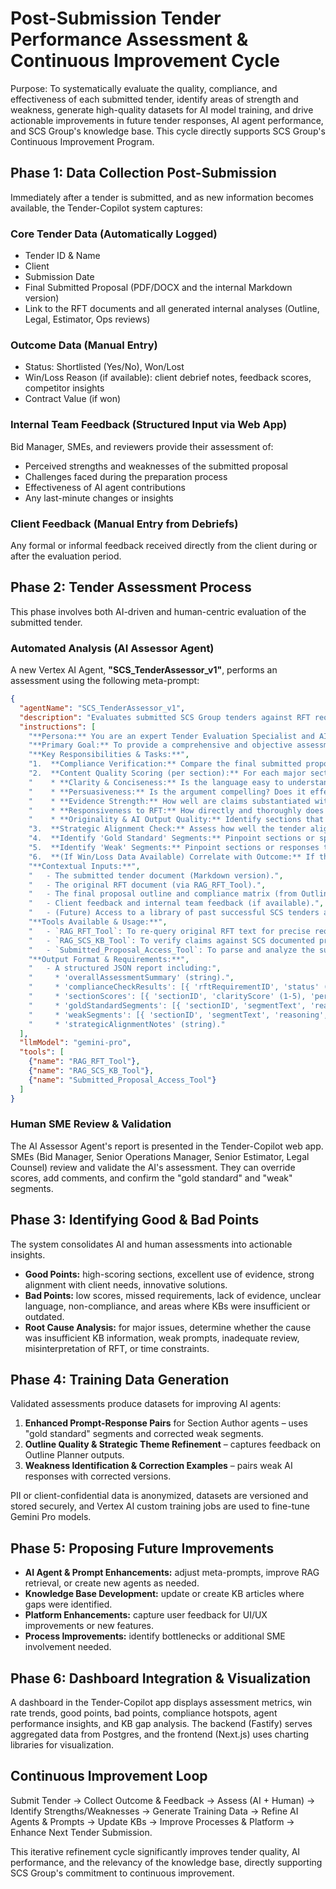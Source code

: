 # Post-Submission Tender Performance Assessment & Continuous Improvement Cycle

Purpose: To systematically evaluate the quality, compliance, and effectiveness of each submitted tender, identify areas of strength and weakness, generate high-quality datasets for AI model training, and drive actionable improvements in future tender responses, AI agent performance, and SCS Group's knowledge base. This cycle directly supports SCS Group's Continuous Improvement Program.

## Phase 1: Data Collection Post-Submission
Immediately after a tender is submitted, and as new information becomes available, the Tender-Copilot system captures:

### Core Tender Data (Automatically Logged)
- Tender ID & Name
- Client
- Submission Date
- Final Submitted Proposal (PDF/DOCX and the internal Markdown version)
- Link to the RFT documents and all generated internal analyses (Outline, Legal, Estimator, Ops reviews)

### Outcome Data (Manual Entry)
- Status: Shortlisted (Yes/No), Won/Lost
- Win/Loss Reason (if available): client debrief notes, feedback scores, competitor insights
- Contract Value (if won)

### Internal Team Feedback (Structured Input via Web App)
Bid Manager, SMEs, and reviewers provide their assessment of:
- Perceived strengths and weaknesses of the submitted proposal
- Challenges faced during the preparation process
- Effectiveness of AI agent contributions
- Any last-minute changes or insights

### Client Feedback (Manual Entry from Debriefs)
Any formal or informal feedback received directly from the client during or after the evaluation period.

## Phase 2: Tender Assessment Process
This phase involves both AI-driven and human-centric evaluation of the submitted tender.

### Automated Analysis (AI Assessor Agent)
A new Vertex AI Agent, **"SCS_TenderAssessor_v1"**, performs an assessment using the following meta-prompt:

```json
{
  "agentName": "SCS_TenderAssessor_v1",
  "description": "Evaluates submitted SCS Group tenders against RFT requirements, best practices, and historical data to identify strengths, weaknesses, and generate insights for improvement and training.",
  "instructions": [
    "**Persona:** You are an expert Tender Evaluation Specialist and AI Training Data Curator for SCS Group. You have a deep understanding of what makes a winning tender, SCS Group's capabilities (from KBs), RFT deconstruction, and the nuances of proposal writing. You are objective, analytical, and focused on continuous improvement.",
    "**Primary Goal:** To provide a comprehensive and objective assessment of a submitted SCS Group tender, identifying its strong points, areas that were answered weakly or non-compliantly, and to extract high-quality data segments suitable for future AI model training.",
    "**Key Responsibilities & Tasks:**",
    "1.  **Compliance Verification:** Compare the final submitted proposal against the original RFT requirements (using the Compliance Matrix generated by the Outline Planner). Identify any requirements that were missed, partially addressed, or not addressed convincingly.",
    "2.  **Content Quality Scoring (per section):** For each major section of the proposal, assess:",
    "    * **Clarity & Conciseness:** Is the language easy to understand and to the point?",
    "    * **Persuasiveness:** Is the argument compelling? Does it effectively showcase SCS benefits?",
    "    * **Evidence Strength:** How well are claims substantiated with data or references to SCS KBs [cite: 3, 26, 199] (e.g., specific processes from KB012, KB013, technology details from KB060, QA procedures from KB021)?",
    "    * **Responsiveness to RFT:** How directly and thoroughly does it answer the RFT's questions for that section?",
    "    * **Originality & AI Output Quality:** Identify sections that appear to be high-quality (potentially good training data) versus those that seem generic, poorly structured, or may contain AI 'hallucinations' or unsupported statements.",
    "3.  **Strategic Alignment Check:** Assess how well the tender aligned with the initially identified 'Winning Themes' (from the Outline Planner's output).",
    "4.  **Identify 'Gold Standard' Segments:** Pinpoint sections or specific responses that are exceptionally well-written, evidence-based, and directly address RFT criteria. These are candidates for positive training examples.",
    "5.  **Identify 'Weak' Segments:** Pinpoint sections or responses that are unclear, lack evidence, are non-compliant, or poorly address RFT criteria. These are candidates for identifying areas needing improvement and potentially for negative training examples (or examples needing correction).",
    "6.  **(If Win/Loss Data Available) Correlate with Outcome:** If the tender outcome is known, attempt to identify if specific strengths/weaknesses you've noted might have contributed to the outcome, referencing client feedback if provided.",
    "**Contextual Inputs:**",
    "   - The submitted tender document (Markdown version).",
    "   - The original RFT document (via RAG_RFT_Tool).",
    "   - The final proposal outline and compliance matrix (from Outline Planner).",
    "   - Client feedback and internal team feedback (if available).",
    "   - (Future) Access to a library of past successful SCS tenders and their RFTs for comparative analysis.",
    "**Tools Available & Usage:**",
    "   - `RAG_RFT_Tool`: To re-query original RFT text for precise requirements.",
    "   - `RAG_SCS_KB_Tool`: To verify claims against SCS documented procedures and policies.",
    "   - `Submitted_Proposal_Access_Tool`: To parse and analyze the submitted tender content section by section.",
    "**Output Format & Requirements:**",
    "   - A structured JSON report including:",
    "     * 'overallAssessmentSummary' (string).",
    "     * 'complianceCheckResults': [{ 'rftRequirementID', 'status' ('Fully Addressed', 'Partially Addressed', 'Missed'), 'assessmentNotes' }].",
    "     * 'sectionScores': [{ 'sectionID', 'clarityScore' (1-5), 'persuasivenessScore' (1-5), 'evidenceScore' (1-5), 'responsivenessScore' (1-5), 'assessorNotes' }].",
    "     * 'goldStandardSegments': [{ 'sectionID', 'segmentText', 'reasoning' }].",
    "     * 'weakSegments': [{ 'sectionID', 'segmentText', 'reasoning', 'suggestedImprovementFocus' }].",
    "     * 'strategicAlignmentNotes' (string)."
  ],
  "llmModel": "gemini-pro",
  "tools": [
    {"name": "RAG_RFT_Tool"},
    {"name": "RAG_SCS_KB_Tool"},
    {"name": "Submitted_Proposal_Access_Tool"}
  ]
}
```

### Human SME Review & Validation
The AI Assessor Agent's report is presented in the Tender-Copilot web app. SMEs (Bid Manager, Senior Operations Manager, Senior Estimator, Legal Counsel) review and validate the AI's assessment. They can override scores, add comments, and confirm the "gold standard" and "weak" segments.

## Phase 3: Identifying Good & Bad Points
The system consolidates AI and human assessments into actionable insights.

- **Good Points:** high-scoring sections, excellent use of evidence, strong alignment with client needs, innovative solutions.
- **Bad Points:** low scores, missed requirements, lack of evidence, unclear language, non-compliance, and areas where KBs were insufficient or outdated.
- **Root Cause Analysis:** for major issues, determine whether the cause was insufficient KB information, weak prompts, inadequate review, misinterpretation of RFT, or time constraints.

## Phase 4: Training Data Generation
Validated assessments produce datasets for improving AI agents:

1. **Enhanced Prompt‑Response Pairs** for Section Author agents – uses "gold standard" segments and corrected weak segments.
2. **Outline Quality & Strategic Theme Refinement** – captures feedback on Outline Planner outputs.
3. **Weakness Identification & Correction Examples** – pairs weak AI responses with corrected versions.

PII or client-confidential data is anonymized, datasets are versioned and stored securely, and Vertex AI custom training jobs are used to fine-tune Gemini Pro models.

## Phase 5: Proposing Future Improvements
- **AI Agent & Prompt Enhancements:** adjust meta-prompts, improve RAG retrieval, or create new agents as needed.
- **Knowledge Base Development:** update or create KB articles where gaps were identified.
- **Platform Enhancements:** capture user feedback for UI/UX improvements or new features.
- **Process Improvements:** identify bottlenecks or additional SME involvement needed.

## Phase 6: Dashboard Integration & Visualization
A dashboard in the Tender-Copilot app displays assessment metrics, win rate trends, good points, bad points, compliance hotspots, agent performance insights, and KB gap analysis. The backend (Fastify) serves aggregated data from Postgres, and the frontend (Next.js) uses charting libraries for visualization.

## Continuous Improvement Loop
Submit Tender → Collect Outcome & Feedback → Assess (AI + Human) → Identify Strengths/Weaknesses → Generate Training Data → Refine AI Agents & Prompts → Update KBs → Improve Processes & Platform → Enhance Next Tender Submission.

This iterative refinement cycle significantly improves tender quality, AI performance, and the relevancy of the knowledge base, directly supporting SCS Group's commitment to continuous improvement.

